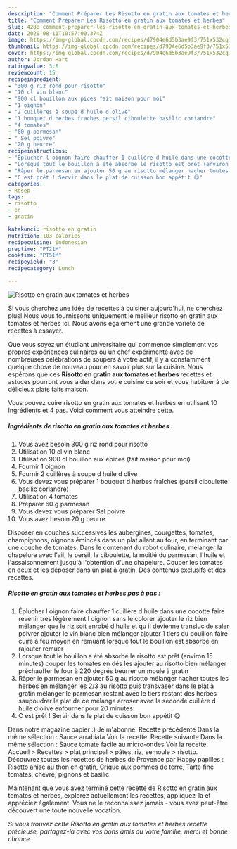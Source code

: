 ```yaml
---
description: "Comment Préparer Les Risotto en gratin aux tomates et herbes"
title: "Comment Préparer Les Risotto en gratin aux tomates et herbes"
slug: 4288-comment-preparer-les-risotto-en-gratin-aux-tomates-et-herbes
date: 2020-08-11T10:57:00.374Z
image: https://img-global.cpcdn.com/recipes/d7904e6d5b3ae9f3/751x532cq70/risotto-en-gratin-aux-tomates-et-herbes-photo-principale-de-la-recette.jpg
thumbnail: https://img-global.cpcdn.com/recipes/d7904e6d5b3ae9f3/751x532cq70/risotto-en-gratin-aux-tomates-et-herbes-photo-principale-de-la-recette.jpg
cover: https://img-global.cpcdn.com/recipes/d7904e6d5b3ae9f3/751x532cq70/risotto-en-gratin-aux-tomates-et-herbes-photo-principale-de-la-recette.jpg
author: Jordan Hart
ratingvalue: 3.8
reviewcount: 15
recipeingredient:
- "300 g riz rond pour risotto"
- "10 cl vin blanc"
- "900 cl bouillon aux pices fait maison pour moi"
- "1 oignon"
- "2 cuillères à soupe d huile d olive"
- "1 bouquet d herbes fraches persil ciboulette basilic coriandre"
- "4 tomates"
- "60 g parmesan"
- " Sel poivre"
- "20 g beurre"
recipeinstructions:
- "Éplucher l oignon faire chauffer 1 cuillère d huile dans une cocotte faire revenir très légèrement l oignon sans le colorer ajouter le riz bien mélanger que le riz soit enrobé d huile et qu il devienne translucide saler poivrer ajouter le vin blanc bien mélanger ajouter 1 tiers du bouillon faire cuire à feu moyen en remuant lorsque tout le bouillon est absorbé en rajouter remuer"
- "Lorsque tout le bouillon a été absorbé le risotto est prêt (environ 15 minutes) couper les tomates en dés les ajouter au risotto bien mélanger préchauffer le four à 220 degrés beurrer un moule à gratin"
- "Râper le parmesan en ajouter 50 g au risotto mélanger hacher toutes les herbes en mélanger les 2/3 au risotto puis transvaser dans le plat à gratin mélanger le parmesan restant avec le tiers restant des herbes saupoudrer le plat de ce mélange arroser avec la seconde cuillère d huile d olive enfourner pour 20 minutes"
- "C est prêt ! Servir dans le plat de cuisson bon appétit 😋"
categories:
- Resep
tags:
- risotto
- en
- gratin

katakunci: risotto en gratin 
nutrition: 103 calories
recipecuisine: Indonesian
preptime: "PT21M"
cooktime: "PT51M"
recipeyield: "3"
recipecategory: Lunch

---
```



![Risotto en gratin aux tomates et herbes](https://img-global.cpcdn.com/recipes/d7904e6d5b3ae9f3/751x532cq70/risotto-en-gratin-aux-tomates-et-herbes-photo-principale-de-la-recette.jpg)

Si vous cherchez une idée de recettes à cuisiner aujourd'hui, ne cherchez plus! Nous vous fournissons uniquement le meilleur risotto en gratin aux tomates et herbes ici. Nous avons également une grande variété de recettes à essayer.

Que vous soyez un étudiant universitaire qui commence simplement vos propres expériences culinaires ou un chef expérimenté avec de nombreuses célébrations de soupers à votre actif, il y a constamment quelque chose de nouveau pour en savoir plus sur la cuisine. Nous espérons que ces <strong> Risotto en gratin aux tomates et herbes </strong> recettes et astuces pourront vous aider dans votre cuisine ce soir et vous habituer à de délicieux plats faits maison.

<!--inarticleads1-->

Vous pouvez cuire risotto en gratin aux tomates et herbes en utilisant 10 Ingrédients et 4 pas. Voici comment vous atteindre cette.

##### Ingrédients de risotto en gratin aux tomates et herbes :

1. Vous avez besoin 300 g riz rond pour risotto
1. Utilisation 10 cl vin blanc
1. Utilisation 900 cl bouillon aux épices (fait maison pour moi)
1. Fournir 1 oignon
1. Fournir 2 cuillères à soupe d huile d olive
1. Vous devez vous préparer 1 bouquet d herbes fraîches (persil ciboulette basilic coriandre)
1. Utilisation 4 tomates
1. Préparer 60 g parmesan
1. Vous devez vous préparer  Sel poivre
1. Vous avez besoin 20 g beurre


Disposer en couches successives les aubergines, courgettes, tomates, champignons, oignons émincés dans un plat allant au four, en terminant par une couche de tomates. Dans le contenant du robot culinaire, mélanger la chapelure avec l&#39;ail, le persil, la ciboulette, la moitié du parmesan, l&#39;huile et l&#39;assaisonnement jusqu&#39;à l&#39;obtention d&#39;une chapelure. Couper les tomates en deux et les déposer dans un plat à gratin. Des contenus exclusifs et des recettes. 

<!--inarticleads2-->

##### Risotto en gratin aux tomates et herbes pas à pas :

1. Éplucher l oignon faire chauffer 1 cuillère d huile dans une cocotte faire revenir très légèrement l oignon sans le colorer ajouter le riz bien mélanger que le riz soit enrobé d huile et qu il devienne translucide saler poivrer ajouter le vin blanc bien mélanger ajouter 1 tiers du bouillon faire cuire à feu moyen en remuant lorsque tout le bouillon est absorbé en rajouter remuer
1. Lorsque tout le bouillon a été absorbé le risotto est prêt (environ 15 minutes) couper les tomates en dés les ajouter au risotto bien mélanger préchauffer le four à 220 degrés beurrer un moule à gratin
1. Râper le parmesan en ajouter 50 g au risotto mélanger hacher toutes les herbes en mélanger les 2/3 au risotto puis transvaser dans le plat à gratin mélanger le parmesan restant avec le tiers restant des herbes saupoudrer le plat de ce mélange arroser avec la seconde cuillère d huile d olive enfourner pour 20 minutes
1. C est prêt ! Servir dans le plat de cuisson bon appétit 😋


Dans notre magazine papier :) Je m&#39;abonne. Recette précédente Dans la même sélection : Sauce arrabiata Voir la recette. Recette suivante Dans la même sélection : Sauce tomate facile au micro-ondes Voir la recette. Accueil &gt; Recettes &gt; plat principal &gt; pâtes, riz, semoule &gt; risotto. Découvrez toutes les recettes de herbes de Provence par Happy papilles : Risotto anisé au thon en gratin, Crique aux pommes de terre, Tarte fine tomates, chèvre, pignons et basilic. 

<!--inarticleads1-->

<p>
Maintenant que vous avez terminé cette recette de Risotto en gratin aux tomates et herbes, explorez actuellement les recettes, appliquez-la et appréciez également. Vous ne le reconnaissez jamais - vous avez peut-être découvert une toute nouvelle vocation.
</p>

<p>
<i>Si vous trouvez cette Risotto en gratin aux tomates et herbes recette précieuse, partagez-la avec vos bons amis ou votre famille, merci et bonne chance.</i>
</p>
